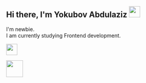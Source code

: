 ## Hi there, I'm Yokubov Abdulaziz <img src="https://media0.giphy.com/media/v1.Y2lkPTc5MGI3NjExdHBxeWRiZWxncW1sZGkyODdheW93a3JpdWpwNjR5N2loZHlsazIyOSZlcD12MV9pbnRlcm5hbF9naWZfYnlfaWQmY3Q9cw/gM5qFksULw54NMWyry/giphy.gif" width="30px" >

I'm newbie. <br />
I am currently studying Frontend development. <br />
<code> <img src="https://cdn.worldvectorlogo.com/logos/html5-2.svg" width="30px" > </code>
<code> <img src="https://brandslogos.com/wp-content/uploads/images/large/css3-logo-black-and-white.png" width="45px" > </code>
